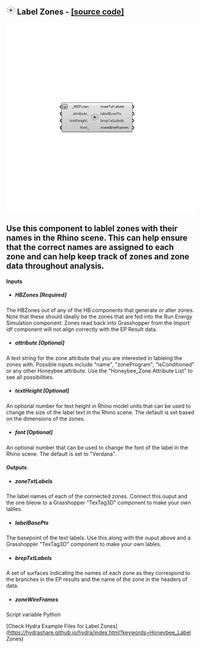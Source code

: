 ## ![](../../images/icons/Label_Zones.png) Label Zones - [[source code]](https://github.com/mostaphaRoudsari/honeybee/tree/master/src/Honeybee_Label%20Zones.py)

![](../../images/components/Label_Zones.png)

Use this component to lablel zones with their names in the Rhino scene.  This can help ensure that the correct names are assigned to each zone and can help keep track of zones and zone data throughout analysis.
 -
 

#### Inputs
* ##### HBZones [Required]
The HBZones out of any of the HB components that generate or alter zones.  Note that these should ideally be the zones that are fed into the Run Energy Simulation component.  Zones read back into Grasshopper from the Import idf component will not align correctly with the EP Result data.
* ##### attribute [Optional]
A text string for the zone attribute that you are interested in lableing the zones with.  Possible inputs include "name", "zoneProgram", "isConditioned" or any other Honeybee attribute. Use the "Honeybee_Zone Attribute List" to see all possibilities.
* ##### textHeight [Optional]
An optional number for text height in Rhino model units that can be used to change the size of the label text in the Rhino scene.  The default is set based on the dimensions of the zones.
* ##### font [Optional]
An optional number that can be used to change the font of the label in the Rhino scene. The default is set to "Verdana".

#### Outputs
* ##### zoneTxtLabels
The label names of each of the connected zones.  Connect this ouput and the one bleow to a Grasshopper "TexTag3D" component to make your own lables.
* ##### labelBasePts
The basepoint of the text labels.  Use this along with the ouput above and a Grasshopper "TexTag3D" component to make your own lables.
* ##### brepTxtLabels
A set of surfaces indicating the names of each zone as they correspond to the branches in the EP results and the name of the zone in the headers of data.
* ##### zoneWireFrames
Script variable Python


[Check Hydra Example Files for Label Zones](https://hydrashare.github.io/hydra/index.html?keywords=Honeybee_Label Zones)